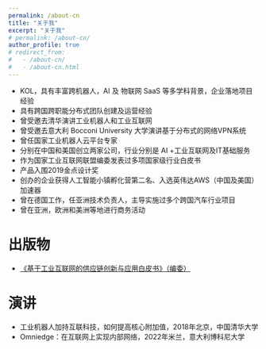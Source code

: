 ```yaml
---
permalink: /about-cn
title: "关于我"
excerpt: "关于我"
# permalink: /about-cn/
author_profile: true
# redirect_from: 
#   - /about-cn/
#   - /about-cn.html
---
```


* KOL，具有丰富跨机器人，AI 及 物联网 SaaS 等多学科背景，企业落地项目经验
* 具有跨国跨职能分布式团队创建及运营经验
* 曾受邀去清华演讲工业机器人和工业互联网
* 曾受邀去意大利 Bocconi University 大学演讲基于分布式的网络VPN系统
* 曾任国家工业机器人云平台专家
* 分别在中国和美国创立两家公司，行业分别是 AI +工业互联网及IT基础服务
* 作为国家工业互联网联盟编委发表过多项国家级行业白皮书
* 产品入围2019金点设计奖
* 创办的企业获得人工智能小镇孵化营第二名、入选英伟达AWS（中国及美国）加速器
* 曾在德国工作，任亚洲技术负责人，主导实施过多个跨国汽车行业项目
* 曾在亚洲，欧洲和美洲等地进行商务活动


出版物
======

* [《基于工业互联网的供应链创新与应用白皮书》（编委）](http://www.aii-alliance.org/index/c145/n2702.html)

演讲
====

* 工业机器人加持互联科技，如何提高核心附加值，2018年北京，中国清华大学
* Omniedge：在互联网上实现内部网络，2022年米兰，意大利博科尼大学
